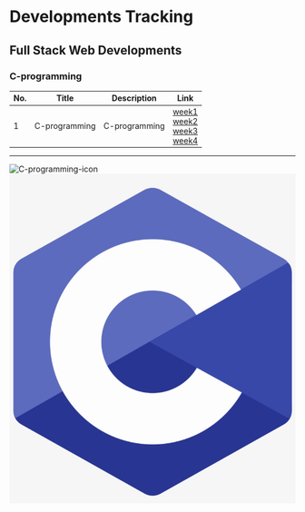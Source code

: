 # Developments Tracking

## Full Stack Web Developments

### C-programming

| No. | Title         | Description   | Link                                                                                                                                                                 |
| --- | ------------- | ------------- | -------------------------------------------------------------------------------------------------------------------------------------------------------------------- |
| 1   | C-programming | C-programming | [week1](./Learnings/C-programs/week1/)<br>[week2](./Learnings/C-programs/week2/)<br>[week3](./Learnings/C-programs/week3/)<br>[week4](./Learnings/C-programs/week4/) |

---

![C-programming-icon](https://external-content.duckduckgo.com/iu/?u=https%3A%2F%2Fwww.pngkit.com%2Fpng%2Fdetail%2F101-1010012_c-programming-icon-c-programming-language-logo.png&f=1&nofb=1&ipt=7a75203c1fa8b13c9004189620ce239a9ab221823b04b4c6c9219d134266cc6b&ipo=images)
![C-programming](./Learnings/C-programs/img/c-programming_icon.jpg)
